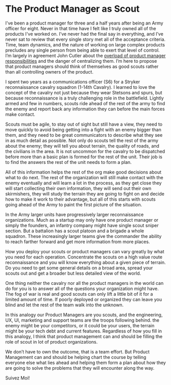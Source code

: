 # The Product Manager as Scout

I've been a product manager for three and a half years after being an Army officer for eight. Never in that time have I felt like I truly owned all of the products I've worked on.  I’ve never had the final say in everything, and I’ve never sat to review that every single story met all of the acceptance criteria. Time, team dynamics, and the nature of working on large complex products precludes any single person from being able to exert that level of control.  I’m largely in agreement John Cutler about the [overload of product manager responsibilities](https://hackernoon.com/we-need-fewer-product-managers-50e47dfd95a0) and the danger of centralizing them. I’m here to propose that product managers should think of themselves as good scouts rather than all controlling owners of the product.

I spent two years as a communications officer (S6) for a Stryker reconnaissance cavalry squadron (1-14th Cavalry).  I learned to love the concept of the cavalry not just because they wear Stetsons and spurs, but because reconnaissance is a truly challenging role in the battlefield. Lightly armed and few in numbers, scouts ride ahead of the rest of the army to find the enemy and report back any information they can before the main forces make contact.

Scouts must be agile, to stay out of sight but still have a view, they need to move quickly to avoid being getting into a fight with an enemy bigger than them, and they need to be great communicators to describe what they see in as much detail as possible.  Not only do scouts tell the rest of the army about the enemy; they will tell you about terrain, the quality of roads, and the civilians in the area. It is not uncommon for the cavalry to be dispatched before more than a basic plan is formed for the rest of the unit.  Their job is to find the answers the rest of the unit needs to form a plan.

All of this information helps the rest of the org make good decisions about what to do next.  The rest of the organization will still make contact with the enemy eventually and will learn a lot in the process, as they get close they will start collecting their own information, they will send out their own skirmishers, they will study the terrain they are going to fight on and decide how to make it work to their advantage, but all of this starts with scouts going ahead of the Army to paint the first picture of the situation.  

In the Army larger units have progressively larger reconnaissance organizations. Much as a startup may only have one product manager or simply the founders, an infantry company might have single scout sniper section. But a battalion has a scout platoon and a brigade a whole squadron.  These increasingly larger teams give the commander the ability to reach farther forward and get more information from more places.

How you deploy your scouts or product managers can vary greatly by what you need for each operation.  Concentrate the scouts on a high value route reconnaissance and you will know everything about a given piece of terrain. Do you need to get some general details on a broad area, spread your scouts out and get a broader but less detailed view of the world.

One thing neither the cavalry nor all the product managers in the world can do for you is to answer all of the questions your organization might have. The fog of war is real and good scouts can only lift a little bit of it for a limited amount of time. If poorly deployed or organized they can leave you blind and let the rest of the team walk into the unknown.

In this analogy our Product Managers are you scouts, and the engineering, UX, UI, marketing and support teams are the troops following behind.  the enemy might be your competitors, or it could be your users, the terrain might be your tech debt and current features.  Regardless of how you fill in this analogy, I think that product management can and should be filling the role of scout in lot of product organizations.  

We don’t have to own the outcome, that is a team effort. But Product Management can and should be helping chart the course by telling everyone else what lies ahead and helping them form a plan about how they are going to solve the problems that they will encounter along the way.

Suivez Moi!
